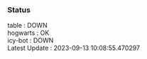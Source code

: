 ### Status


table : DOWN  
hogwarts : OK  
icy-bot : DOWN  
Latest Update : 2023-09-13 10:08:55.470297

